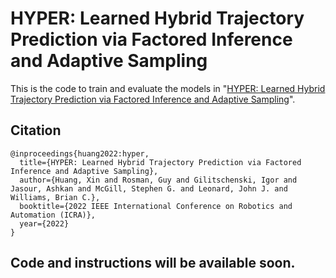 # HYPER: Learned Hybrid Trajectory Prediction via Factored Inference and Adaptive Sampling
This is the code to train and evaluate the models in "[HYPER: Learned Hybrid Trajectory Prediction via Factored Inference and Adaptive Sampling](https://arxiv.org/abs/2110.02344)".

## Citation
```
@inproceedings{huang2022:hyper,
  title={HYPER: Learned Hybrid Trajectory Prediction via Factored Inference and Adaptive Sampling},
  author={Huang, Xin and Rosman, Guy and Gilitschenski, Igor and Jasour, Ashkan and McGill, Stephen G. and Leonard, John J. and Williams, Brian C.},
  booktitle={2022 IEEE International Conference on Robotics and Automation (ICRA)},
  year={2022}
}
```

## Code and instructions will be available soon.
